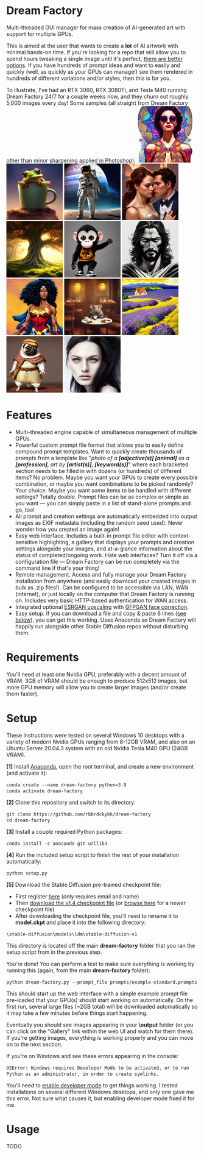 # Dream Factory

Multi-threaded GUI manager for mass creation of AI-generated art with support for multiple GPUs.

This is aimed at the user that wants to create a **lot** of AI artwork with minimal hands-on time. If you're looking for a repo that will allow you to spend hours tweaking a single image until it's perfect, [there are better options](https://github.com/AUTOMATIC1111/stable-diffusion-webui). If you have hundreds of prompt ideas and want to easily and quickly (well, as quickly as your GPUs can manage!) see them rendered in hundreds of different variations and/or styles, then this is for you.

To illustrate, I've had an RTX 3060, RTX 3080Ti, and Tesla M40 running Dream Factory 24/7 for a couple weeks now, and they churn out roughly 5,000 images every day! Some samples (all straight from Dream Factory other than minor sharpening applied in Photoshop):
<img src="/images/01.jpg" width="148" height="148" alt="sample image 1" title="sample image 1">
<img src="/images/02.jpg" width="148" height="148" alt="sample image 2" title="sample image 2">
<img src="/images/03.jpg" width="148" height="148" alt="sample image 3" title="sample image 3">
<img src="/images/04.jpg" width="148" height="148" alt="sample image 4" title="sample image 4">
<img src="/images/05.jpg" width="148" height="148" alt="sample image 5" title="sample image 5">
<img src="/images/06.jpg" width="148" height="148" alt="sample image 6" title="sample image 6">
<img src="/images/07.jpg" width="148" height="148" alt="sample image 7" title="sample image 7">
<img src="/images/08.jpg" width="148" height="148" alt="sample image 8" title="sample image 8">
<img src="/images/09.jpg" width="148" height="148" alt="sample image 9" title="sample image 9">
<img src="/images/10.jpg" width="148" height="148" alt="sample image 10" title="sample image 10">
<img src="/images/11.jpg" width="148" height="148" alt="sample image 11" title="sample image 11">
<img src="/images/12.jpg" width="148" height="148" alt="sample image 12" title="sample image 12">

# Features

 * Multi-threaded engine capable of simultaneous management of multiple GPUs.
 * Powerful custom prompt file format that allows you to easily define compound prompt templates. Want to quickly create thousands of prompts from a template like "_photo of a **[adjective(s)] [animal]** as a **[profession]**, art by **[artist(s)]**, **[keyword(s)]**_" where each bracketed section needs to be filled in with dozens (or hundreds) of different items? No problem. Maybe you want your GPUs to create every possible combination, or maybe you want combinations to be picked randomly? Your choice. Maybe you want some items to be handled with different settings? Totally doable. Prompt files can be as complex or simple as you want — you can simply paste in a list of stand-alone prompts and go, too!
 * All prompt and creation settings are automatically embedded into output images as EXIF metadata (including the random seed used). Never wonder how you created an image again!
 * Easy web interface. Includes a built-in prompt file editor with context-sensitive highlighting, a gallery that displays your prompts and creation settings alongside your images, and at-a-glance information about the status of completed/ongoing work. Hate web interfaces? Turn it off via a configuration file — Dream Factory can be run completely via the command line if that's your thing!
 * Remote management. Access and fully manage your Dream Factory installation from anywhere (and easily download your created images in bulk as .zip files!). Can be configured to be accessible via LAN, WAN (internet), or just locally on the computer that Dream Factory is running on. Includes very basic HTTP-based authentication for WAN access.
 * Integrated optional [ESRGAN upscaling](https://github.com/xinntao/ESRGAN) with [GFPGAN face correction](https://xinntao.github.io/projects/gfpgan). 
 * Easy setup. If you can download a file and copy & paste 6 lines ([see below](https://github.com/rbbrdckybk/dream-factory/edit/main/README.md#setup)), you can get this working. Uses Anaconda so Dream Factory will happily run alongside other Stable Diffusion repos without disturbing them.

# Requirements

You'll need at least one Nvidia GPU, preferably with a decent amount of VRAM. 3GB of VRAM should be enough to produce 512x512 images, but more GPU memory will allow you to create larger images (and/or create them faster).

# Setup

These instructions were tested on several Windows 10 desktops with a variety of modern Nvidia GPUs ranging from 8-12GB VRAM, and also on an Ubuntu Server 20.04.3 system with an old Nvidia Tesla M40 GPU (24GB VRAM).

**[1]** Install [Anaconda](https://www.anaconda.com/products/individual), open the root terminal, and create a new environment (and activate it):
```
conda create --name dream-factory python=3.9
conda activate dream-factory
```

**[2]** Clone this repository and switch to its directory:
```
git clone https://github.com/rbbrdckybk/dream-factory
cd dream-factory
```

**[3]** Install a couple required Python packages:
```
conda install -c anaconda git urllib3
```

**[4]** Run the included setup script to finish the rest of your installation automatically:
```
python setup.py
```

**[5]** Download the Stable Diffusion pre-trained checkpoint file:
 * First register [here](https://huggingface.co/CompVis) (only requires email and name)
 * Then [download the v1.4 checkpoint file](https://huggingface.co/CompVis/stable-diffusion-v-1-4-original/resolve/main/sd-v1-4.ckpt) (or [browse here](https://huggingface.co/CompVis) for a newer checkpoint file)
  * After downloading the checkpoint file, you'll need to rename it to **model.ckpt** and place it into the following directory:
```
\stable-diffusion\models\ldm\stable-diffusion-v1
```
This directory is located off the main **dream-factory** folder that you ran the setup script from in the previous step.

You're done! You can perform a test to make sure everything is working by running this (again, from the main **dream-factory** folder):
```
python dream-factory.py --prompt_file prompts/example-standard.prompts
```
This should start up the web interface with a simple example prompt file pre-loaded that your GPU(s) should start working on automatically. On the first run, several large files (~2GB total) will be downloaded automatically so it may take a few minutes before things start happening.

Eventually you should see images appearing in your **\output** folder (or you can click on the "Gallery" link within the web UI and watch for them there). If you're getting images, everything is working properly and you can move on to the next section.

If you're on Windows and see these errors appearing in the console:
```
OSError: Windows requires Developer Mode to be activated, or to run Python as an administrator, in order to create symlinks.
```
You'll need to [enable developer mode](https://www.howtogeek.com/292914/what-is-developer-mode-in-windows-10/) to get things working. I tested installations on several different Windows desktops, and only one gave me this error. Not sure what causes it, but enabling developer mode fixed it for me.

# Usage

TODO
